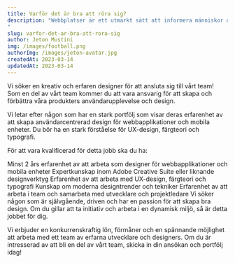 ```yaml
---
title: Varför det är bra att röra sig?
description: "Webbplatser är ett utmärkt sätt att informera människor om ditt företag; vem som helst kan gå till ditt företags webbsida och lära sig om de produkter och tjänster du erbjuder.
"
slug: varfor-det-ar-bra-att-rora-sig
author: Jeton Mustini
img: /images/football.png
authorImg: /images/jeton-avatar.jpg
createdAt: 2023-03-14
updatedAt: 2023-03-14
---
```


Vi söker en kreativ och erfaren designer för att ansluta sig till vårt team! Som en del av vårt team kommer du att vara ansvarig för att skapa och förbättra våra produkters användarupplevelse och design.

Vi letar efter någon som har en stark portfölj som visar deras erfarenhet av att skapa användarcentrerad design för webbapplikationer och mobila enheter. Du bör ha en stark förståelse för UX-design, färgteori och typografi.

För att vara kvalificerad för detta jobb ska du ha:

Minst 2 års erfarenhet av att arbeta som designer för webbapplikationer och mobila enheter
Expertkunskap inom Adobe Creative Suite eller liknande designverktyg
Erfarenhet av att arbeta med UX-design, färgteori och typografi
Kunskap om moderna designtrender och tekniker
Erfarenhet av att arbeta i team och samarbeta med utvecklare och projektledare
Vi söker någon som är självgående, driven och har en passion för att skapa bra design. Om du gillar att ta initiativ och arbeta i en dynamisk miljö, så är detta jobbet för dig.

Vi erbjuder en konkurrenskraftig lön, förmåner och en spännande möjlighet att arbeta med ett team av erfarna utvecklare och designers. Om du är intresserad av att bli en del av vårt team, skicka in din ansökan och portfölj idag!
